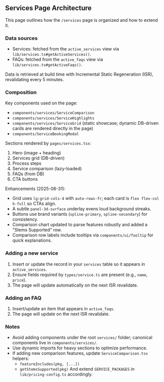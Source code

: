## Services Page Architecture

This page outlines how the `/services` page is organized and how to extend it.

### Data sources
- Services: fetched from the `active_services` view via `lib/services.ts#getActiveServices()`.
- FAQs: fetched from the `active_faqs` view via `lib/services.ts#getActiveFaqs()`.

Data is retrieved at build time with Incremental Static Regeneration (ISR), revalidating every 5 minutes.

### Composition
Key components used on the page:
- `components/services/ServiceComparison`
- `components/services/ServiceHighlights`
- `components/services/ServiceGrid` (static showcase; dynamic DB-driven cards are rendered directly in the page)
- `components/ServiceBookingModal`

Sections rendered by `pages/services.tsx`:
1. Hero (image + heading)
2. Services grid (DB-driven)
3. Process steps
4. Service comparison (lazy-loaded)
5. FAQs (from DB)
6. CTA buttons

Enhancements (2025-08-31):
- Grid uses `lg:grid-cols-4` with `auto-rows-fr`; each card is `flex flex-col h-full` so CTAs align.
- A subtle `panel-3d-surface` underlay evens loud background streaks.
- Buttons use brand variants (`spline-primary`, `spline-secondary`) for consistency.
- Comparison chart updated to parse features robustly and added a "Stems Supported" row.
- Comparison row labels include tooltips via `components/ui/Tooltip` for quick explanations.

### Adding a new service
1. Insert or update the record in your `services` table so it appears in `active_services`.
2. Ensure fields required by `types/service.ts` are present (e.g., `name`, `price`).
3. The page will update automatically on the next ISR revalidate.

### Adding an FAQ
1. Insert/update an item that appears in `active_faqs`.
2. The page will update on the next ISR revalidate.

### Notes
- Avoid adding components under the root `services/` folder; canonical components live in `components/services/`.
- Use dynamic imports for heavy sections to optimize performance.
- If adding new comparison features, update `ServiceComparison.tsx` helpers:
  - `featureIncludes(pkg, [...])`
  - `getStemsSupported(pkg)`
  And extend `SERVICE_PACKAGES` in `lib/pricing-config.ts` accordingly.



